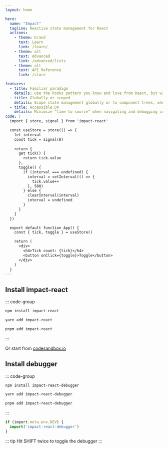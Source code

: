 ```yaml
---
layout: home

hero:
  name: "Impact"
  tagline: Reactive state management for React
  actions:
    - theme: brand
      text: Learn
      link: /learn/
    - theme: alt
      text: Advanced
      link: /advanced/lists
    - theme: alt
      text: API Reference
      link: /store

features:
  - title: Familiar paradigm
    details: Use the hooks pattern you know and love from React, but without the mental and performance overhead of reconcilication.
  - title: Globally or scoped
    details: Scope state management globally or to component trees, where React data fetching patterns can be embraced.
  - title: Accessible DX
    details: Minimize "time to source" when navigating and debugging code. Sourcemaps driven debugger giving you code insight during runtime.
code: |
  import { store, signal } from 'impact-react'

  const useStore = store(() => {
    let interval
    const tick = signal(0)
    
    return {
      get tick() {
        return tick.value
      },
      toggle() {
        if (interval === undefined) {
          interval = setInterval(() => {
            tick.value++
          }, 500)
        } else {
          clearInterval(interval)
          interval = undefined
        }
      }
    }
  })

  export default function App() {
    const { tick, toggle } = useStore()

    return (
      <div>
        <h4>Tick count: {tick}</h4>
        <button onClick={toggle}>Toggle</button>
      </div>
    )
  }
---
```



<HomeContent>

<ClientOnly>
  <Playground />
</ClientOnly>

## Install impact-react

::: code-group

```sh [npm]
npm install impact-react
```

```sh [yarn]
yarn add impact-react
```

```sh [pnpm]
pnpm add impact-react
```

:::

Or start from [codesandbox.io](https://codesandbox.io/p/devbox/impact-template-fp6gd9)

## Install debugger

::: code-group

```sh [npm]
npm install impact-react-debugger
```

```sh [yarn]
yarn add impact-react-debugger
```

```sh [pnpm]
pnpm add impact-react-debugger
```

:::

```ts
if (import.meta.env.DEV) {
  import('impact-react-debugger')
}
```

::: tip
Hit SHIFT twice to toggle the debugger
:::


</HomeContent>